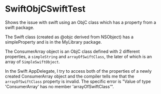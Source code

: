 # SwiftObjCSwiftTest
Shows the issue with swift using an ObjC class which has a property from a swift package.

The Swift class (created as @objc derived from NSObject) has a simpleProperty and is in the MyLibrary package.

The ConsumerArray object is an ObjC class defined with 2 different properties, a `simpleString` and `arrayOfSwiftClass`, the later of which is an array of `SimpleSwiftObject`.

In the Swift AppDelegate, I try to access both of the properties of a newly created ConsumerArray object and the compiler tells me that the `arrayOfSwiftClass` property is invalid. The specific error is "Value of type 'ConsumerArray' has no member 'arrayOfSwiftClass'".